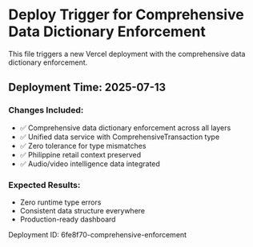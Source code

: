 # Deploy Trigger for Comprehensive Data Dictionary Enforcement

This file triggers a new Vercel deployment with the comprehensive data dictionary enforcement.

## Deployment Time: 2025-07-13

### Changes Included:
- ✅ Comprehensive data dictionary enforcement across all layers
- ✅ Unified data service with ComprehensiveTransaction type
- ✅ Zero tolerance for type mismatches
- ✅ Philippine retail context preserved
- ✅ Audio/video intelligence data integrated

### Expected Results:
- Zero runtime type errors
- Consistent data structure everywhere
- Production-ready dashboard

Deployment ID: 6fe8f70-comprehensive-enforcement